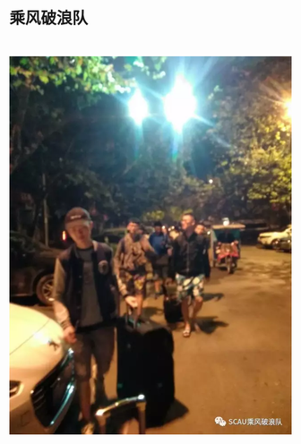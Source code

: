 # 乘风破浪队

<br>

![乘风破浪队](https://raw.githubusercontent.com/ronething/sanxiaxiang/master/amWikiwenku/amWiki/images/cfpl.jpg)
